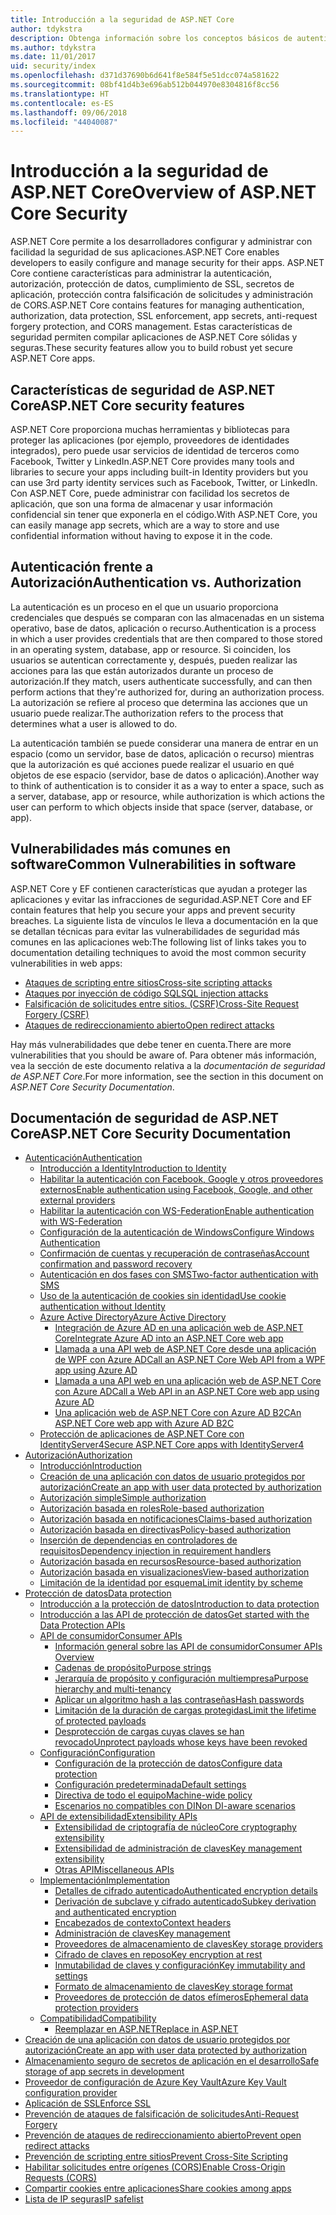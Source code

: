 ```yaml
---
title: Introducción a la seguridad de ASP.NET Core
author: tdykstra
description: Obtenga información sobre los conceptos básicos de autenticación, autorización y seguridad en ASP.NET Core.
ms.author: tdykstra
ms.date: 11/01/2017
uid: security/index
ms.openlocfilehash: d371d37690b6d641f8e584f5e51dcc074a581622
ms.sourcegitcommit: 08bf41d4b3e696ab512b044970e8304816f8cc56
ms.translationtype: HT
ms.contentlocale: es-ES
ms.lasthandoff: 09/06/2018
ms.locfileid: "44040087"
---
```

# <a name="overview-of-aspnet-core-security"></a><span data-ttu-id="64081-103">Introducción a la seguridad de ASP.NET Core</span><span class="sxs-lookup"><span data-stu-id="64081-103">Overview of ASP.NET Core Security</span></span>

<span data-ttu-id="64081-104">ASP.NET Core permite a los desarrolladores configurar y administrar con facilidad la seguridad de sus aplicaciones.</span><span class="sxs-lookup"><span data-stu-id="64081-104">ASP.NET Core enables developers to easily configure and manage security for their apps.</span></span> <span data-ttu-id="64081-105">ASP.NET Core contiene características para administrar la autenticación, autorización, protección de datos, cumplimiento de SSL, secretos de aplicación, protección contra falsificación de solicitudes y administración de CORS.</span><span class="sxs-lookup"><span data-stu-id="64081-105">ASP.NET Core contains features for managing authentication, authorization, data protection, SSL enforcement, app secrets, anti-request forgery protection, and CORS management.</span></span> <span data-ttu-id="64081-106">Estas características de seguridad permiten compilar aplicaciones de ASP.NET Core sólidas y seguras.</span><span class="sxs-lookup"><span data-stu-id="64081-106">These security features allow you to build robust yet secure ASP.NET Core apps.</span></span>

## <a name="aspnet-core-security-features"></a><span data-ttu-id="64081-107">Características de seguridad de ASP.NET Core</span><span class="sxs-lookup"><span data-stu-id="64081-107">ASP.NET Core security features</span></span>

<span data-ttu-id="64081-108">ASP.NET Core proporciona muchas herramientas y bibliotecas para proteger las aplicaciones (por ejemplo, proveedores de identidades integrados), pero puede usar servicios de identidad de terceros como Facebook, Twitter y LinkedIn.</span><span class="sxs-lookup"><span data-stu-id="64081-108">ASP.NET Core provides many tools and libraries to secure your apps including built-in Identity providers but you can use 3rd party identity services such as Facebook, Twitter, or LinkedIn.</span></span> <span data-ttu-id="64081-109">Con ASP.NET Core, puede administrar con facilidad los secretos de aplicación, que son una forma de almacenar y usar información confidencial sin tener que exponerla en el código.</span><span class="sxs-lookup"><span data-stu-id="64081-109">With ASP.NET Core, you can easily manage app secrets, which are a way to store and use confidential information without having to expose it in the code.</span></span>

## <a name="authentication-vs-authorization"></a><span data-ttu-id="64081-110">Autenticación frente a Autorización</span><span class="sxs-lookup"><span data-stu-id="64081-110">Authentication vs. Authorization</span></span>

<span data-ttu-id="64081-111">La autenticación es un proceso en el que un usuario proporciona credenciales que después se comparan con las almacenadas en un sistema operativo, base de datos, aplicación o recurso.</span><span class="sxs-lookup"><span data-stu-id="64081-111">Authentication is a process in which a user provides credentials that are then compared to those stored in an operating system, database, app or resource.</span></span> <span data-ttu-id="64081-112">Si coinciden, los usuarios se autentican correctamente y, después, pueden realizar las acciones para las que están autorizados durante un proceso de autorización.</span><span class="sxs-lookup"><span data-stu-id="64081-112">If they match, users authenticate successfully, and can then perform actions that they're authorized for, during an authorization process.</span></span> <span data-ttu-id="64081-113">La autorización se refiere al proceso que determina las acciones que un usuario puede realizar.</span><span class="sxs-lookup"><span data-stu-id="64081-113">The authorization refers to the process that determines what a user is allowed to do.</span></span>

<span data-ttu-id="64081-114">La autenticación también se puede considerar una manera de entrar en un espacio (como un servidor, base de datos, aplicación o recurso) mientras que la autorización es qué acciones puede realizar el usuario en qué objetos de ese espacio (servidor, base de datos o aplicación).</span><span class="sxs-lookup"><span data-stu-id="64081-114">Another way to think of authentication is to consider it as a way to enter a space, such as a server, database, app or resource, while authorization is which actions the user can perform to which objects inside that space (server, database, or app).</span></span>

## <a name="common-vulnerabilities-in-software"></a><span data-ttu-id="64081-115">Vulnerabilidades más comunes en software</span><span class="sxs-lookup"><span data-stu-id="64081-115">Common Vulnerabilities in software</span></span>

<span data-ttu-id="64081-116">ASP.NET Core y EF contienen características que ayudan a proteger las aplicaciones y evitar las infracciones de seguridad.</span><span class="sxs-lookup"><span data-stu-id="64081-116">ASP.NET Core and EF contain features that help you secure your apps and prevent security breaches.</span></span> <span data-ttu-id="64081-117">La siguiente lista de vínculos le lleva a documentación en la que se detallan técnicas para evitar las vulnerabilidades de seguridad más comunes en las aplicaciones web:</span><span class="sxs-lookup"><span data-stu-id="64081-117">The following list of links takes you to documentation detailing techniques to avoid the most common security vulnerabilities in web apps:</span></span>

* [<span data-ttu-id="64081-118">Ataques de scripting entre sitios</span><span class="sxs-lookup"><span data-stu-id="64081-118">Cross-site scripting attacks</span></span>](xref:security/cross-site-scripting)
* [<span data-ttu-id="64081-119">Ataques por inyección de código SQL</span><span class="sxs-lookup"><span data-stu-id="64081-119">SQL injection attacks</span></span>](https://docs.microsoft.com/ef/core/querying/raw-sql)
* [<span data-ttu-id="64081-120">Falsificación de solicitudes entre sitios. (CSRF)</span><span class="sxs-lookup"><span data-stu-id="64081-120">Cross-Site Request Forgery (CSRF)</span></span>](xref:security/anti-request-forgery)
* [<span data-ttu-id="64081-121">Ataques de redireccionamiento abierto</span><span class="sxs-lookup"><span data-stu-id="64081-121">Open redirect attacks</span></span>](xref:security/preventing-open-redirects)

<span data-ttu-id="64081-122">Hay más vulnerabilidades que debe tener en cuenta.</span><span class="sxs-lookup"><span data-stu-id="64081-122">There are more vulnerabilities that you should be aware of.</span></span> <span data-ttu-id="64081-123">Para obtener más información, vea la sección de este documento relativa a la *documentación de seguridad de ASP.NET Core*.</span><span class="sxs-lookup"><span data-stu-id="64081-123">For more information, see the section in this document on *ASP.NET Core Security Documentation*.</span></span>

## <a name="aspnet-core-security-documentation"></a><span data-ttu-id="64081-124">Documentación de seguridad de ASP.NET Core</span><span class="sxs-lookup"><span data-stu-id="64081-124">ASP.NET Core Security Documentation</span></span>

*   [<span data-ttu-id="64081-125">Autenticación</span><span class="sxs-lookup"><span data-stu-id="64081-125">Authentication</span></span>](xref:security/authentication/index)
    *   [<span data-ttu-id="64081-126">Introducción a Identity</span><span class="sxs-lookup"><span data-stu-id="64081-126">Introduction to Identity</span></span>](xref:security/authentication/identity)
    *   [<span data-ttu-id="64081-127">Habilitar la autenticación con Facebook, Google y otros proveedores externos</span><span class="sxs-lookup"><span data-stu-id="64081-127">Enable authentication using Facebook, Google, and other external providers</span></span>](xref:security/authentication/social/index)
    *   [<span data-ttu-id="64081-128">Habilitar la autenticación con WS-Federation</span><span class="sxs-lookup"><span data-stu-id="64081-128">Enable authentication with WS-Federation</span></span>](xref:security/authentication/ws-federation)
    * [<span data-ttu-id="64081-129">Configuración de la autenticación de Windows</span><span class="sxs-lookup"><span data-stu-id="64081-129">Configure Windows Authentication</span></span>](xref:security/authentication/windowsauth)
    *   [<span data-ttu-id="64081-130">Confirmación de cuentas y recuperación de contraseñas</span><span class="sxs-lookup"><span data-stu-id="64081-130">Account confirmation and password recovery</span></span>](xref:security/authentication/accconfirm)
    *   [<span data-ttu-id="64081-131">Autenticación en dos fases con SMS</span><span class="sxs-lookup"><span data-stu-id="64081-131">Two-factor authentication with SMS</span></span>](xref:security/authentication/2fa)
    *   [<span data-ttu-id="64081-132">Uso de la autenticación de cookies sin identidad</span><span class="sxs-lookup"><span data-stu-id="64081-132">Use cookie authentication without Identity</span></span>](xref:security/authentication/cookie)
    *   [<span data-ttu-id="64081-133">Azure Active Directory</span><span class="sxs-lookup"><span data-stu-id="64081-133">Azure Active Directory</span></span>](xref:security/authentication/azure-active-directory/index)
        *   [<span data-ttu-id="64081-134">Integración de Azure AD en una aplicación web de ASP.NET Core</span><span class="sxs-lookup"><span data-stu-id="64081-134">Integrate Azure AD into an ASP.NET Core web app</span></span>](https://azure.microsoft.com/documentation/samples/active-directory-dotnet-webapp-openidconnect-aspnetcore/)
        *   [<span data-ttu-id="64081-135">Llamada a una API web de ASP.NET Core desde una aplicación de WPF con Azure AD</span><span class="sxs-lookup"><span data-stu-id="64081-135">Call an ASP.NET Core Web API from a WPF app using Azure AD</span></span>](https://azure.microsoft.com/documentation/samples/active-directory-dotnet-native-aspnetcore/)
        *   [<span data-ttu-id="64081-136">Llamada a una API web en una aplicación web de ASP.NET Core con Azure AD</span><span class="sxs-lookup"><span data-stu-id="64081-136">Call a Web API in an ASP.NET Core web app using Azure AD</span></span>](https://azure.microsoft.com/documentation/samples/active-directory-dotnet-webapp-webapi-openidconnect-aspnetcore/)
        *   [<span data-ttu-id="64081-137">Una aplicación web de ASP.NET Core con Azure AD B2C</span><span class="sxs-lookup"><span data-stu-id="64081-137">An ASP.NET Core web app with Azure AD B2C</span></span>](https://azure.microsoft.com/resources/samples/active-directory-b2c-dotnetcore-webapp/)
    *   [<span data-ttu-id="64081-138">Protección de aplicaciones de ASP.NET Core con IdentityServer4</span><span class="sxs-lookup"><span data-stu-id="64081-138">Secure ASP.NET Core apps with IdentityServer4</span></span>](https://identityserver4.readthedocs.io)
*   [<span data-ttu-id="64081-139">Autorización</span><span class="sxs-lookup"><span data-stu-id="64081-139">Authorization</span></span>](xref:security/authorization/index)
    *   [<span data-ttu-id="64081-140">Introducción</span><span class="sxs-lookup"><span data-stu-id="64081-140">Introduction</span></span>](xref:security/authorization/introduction)
    *   [<span data-ttu-id="64081-141">Creación de una aplicación con datos de usuario protegidos por autorización</span><span class="sxs-lookup"><span data-stu-id="64081-141">Create an app with user data protected by authorization</span></span>](xref:security/authorization/secure-data)
    *   [<span data-ttu-id="64081-142">Autorización simple</span><span class="sxs-lookup"><span data-stu-id="64081-142">Simple authorization</span></span>](xref:security/authorization/simple)
    *   [<span data-ttu-id="64081-143">Autorización basada en roles</span><span class="sxs-lookup"><span data-stu-id="64081-143">Role-based authorization</span></span>](xref:security/authorization/roles)
    *   [<span data-ttu-id="64081-144">Autorización basada en notificaciones</span><span class="sxs-lookup"><span data-stu-id="64081-144">Claims-based authorization</span></span>](xref:security/authorization/claims)
    *   [<span data-ttu-id="64081-145">Autorización basada en directivas</span><span class="sxs-lookup"><span data-stu-id="64081-145">Policy-based authorization</span></span>](xref:security/authorization/policies)
    *   [<span data-ttu-id="64081-146">Inserción de dependencias en controladores de requisitos</span><span class="sxs-lookup"><span data-stu-id="64081-146">Dependency injection in requirement handlers</span></span>](xref:security/authorization/dependencyinjection)
    *   [<span data-ttu-id="64081-147">Autorización basada en recursos</span><span class="sxs-lookup"><span data-stu-id="64081-147">Resource-based authorization</span></span>](xref:security/authorization/resourcebased)
    *   [<span data-ttu-id="64081-148">Autorización basada en visualizaciones</span><span class="sxs-lookup"><span data-stu-id="64081-148">View-based authorization</span></span>](xref:security/authorization/views)
    *   [<span data-ttu-id="64081-149">Limitación de la identidad por esquema</span><span class="sxs-lookup"><span data-stu-id="64081-149">Limit identity by scheme</span></span>](xref:security/authorization/limitingidentitybyscheme)
*   [<span data-ttu-id="64081-150">Protección de datos</span><span class="sxs-lookup"><span data-stu-id="64081-150">Data protection</span></span>](xref:security/data-protection/index)
    *   [<span data-ttu-id="64081-151">Introducción a la protección de datos</span><span class="sxs-lookup"><span data-stu-id="64081-151">Introduction to data protection</span></span>](xref:security/data-protection/introduction)
    *   [<span data-ttu-id="64081-152">Introducción a las API de protección de datos</span><span class="sxs-lookup"><span data-stu-id="64081-152">Get started with the Data Protection APIs</span></span>](xref:security/data-protection/using-data-protection)
    *   [<span data-ttu-id="64081-153">API de consumidor</span><span class="sxs-lookup"><span data-stu-id="64081-153">Consumer APIs</span></span>](xref:security/data-protection/consumer-apis/index)
        *   [<span data-ttu-id="64081-154">Información general sobre las API de consumidor</span><span class="sxs-lookup"><span data-stu-id="64081-154">Consumer APIs Overview</span></span>](xref:security/data-protection/consumer-apis/overview)
        *   [<span data-ttu-id="64081-155">Cadenas de propósito</span><span class="sxs-lookup"><span data-stu-id="64081-155">Purpose strings</span></span>](xref:security/data-protection/consumer-apis/purpose-strings)
        *   [<span data-ttu-id="64081-156">Jerarquía de propósito y configuración multiempresa</span><span class="sxs-lookup"><span data-stu-id="64081-156">Purpose hierarchy and multi-tenancy</span></span>](xref:security/data-protection/consumer-apis/purpose-strings-multitenancy)
        *   [<span data-ttu-id="64081-157">Aplicar un algoritmo hash a las contraseñas</span><span class="sxs-lookup"><span data-stu-id="64081-157">Hash passwords</span></span>](xref:security/data-protection/consumer-apis/password-hashing)
        *   [<span data-ttu-id="64081-158">Limitación de la duración de cargas protegidas</span><span class="sxs-lookup"><span data-stu-id="64081-158">Limit the lifetime of protected payloads</span></span>](xref:security/data-protection/consumer-apis/limited-lifetime-payloads)
        *   [<span data-ttu-id="64081-159">Desprotección de cargas cuyas claves se han revocado</span><span class="sxs-lookup"><span data-stu-id="64081-159">Unprotect payloads whose keys have been revoked</span></span>](xref:security/data-protection/consumer-apis/dangerous-unprotect)
    *   [<span data-ttu-id="64081-160">Configuración</span><span class="sxs-lookup"><span data-stu-id="64081-160">Configuration</span></span>](xref:security/data-protection/configuration/index)
        *   [<span data-ttu-id="64081-161">Configuración de la protección de datos</span><span class="sxs-lookup"><span data-stu-id="64081-161">Configure data protection</span></span>](xref:security/data-protection/configuration/overview)
        *   [<span data-ttu-id="64081-162">Configuración predeterminada</span><span class="sxs-lookup"><span data-stu-id="64081-162">Default settings</span></span>](xref:security/data-protection/configuration/default-settings)
        *   [<span data-ttu-id="64081-163">Directiva de todo el equipo</span><span class="sxs-lookup"><span data-stu-id="64081-163">Machine-wide policy</span></span>](xref:security/data-protection/configuration/machine-wide-policy)
        *   [<span data-ttu-id="64081-164">Escenarios no compatibles con DI</span><span class="sxs-lookup"><span data-stu-id="64081-164">Non DI-aware scenarios</span></span>](xref:security/data-protection/configuration/non-di-scenarios)
    *   [<span data-ttu-id="64081-165">API de extensibilidad</span><span class="sxs-lookup"><span data-stu-id="64081-165">Extensibility APIs</span></span>](xref:security/data-protection/extensibility/index)
        *   [<span data-ttu-id="64081-166">Extensibilidad de criptografía de núcleo</span><span class="sxs-lookup"><span data-stu-id="64081-166">Core cryptography extensibility</span></span>](xref:security/data-protection/extensibility/core-crypto)
        *   [<span data-ttu-id="64081-167">Extensibilidad de administración de claves</span><span class="sxs-lookup"><span data-stu-id="64081-167">Key management extensibility</span></span>](xref:security/data-protection/extensibility/key-management)
        *   [<span data-ttu-id="64081-168">Otras API</span><span class="sxs-lookup"><span data-stu-id="64081-168">Miscellaneous APIs</span></span>](xref:security/data-protection/extensibility/misc-apis)
    *   [<span data-ttu-id="64081-169">Implementación</span><span class="sxs-lookup"><span data-stu-id="64081-169">Implementation</span></span>](xref:security/data-protection/implementation/index)
        *   [<span data-ttu-id="64081-170">Detalles de cifrado autenticado</span><span class="sxs-lookup"><span data-stu-id="64081-170">Authenticated encryption details</span></span>](xref:security/data-protection/implementation/authenticated-encryption-details)
        *   [<span data-ttu-id="64081-171">Derivación de subclave y cifrado autenticado</span><span class="sxs-lookup"><span data-stu-id="64081-171">Subkey derivation and authenticated encryption</span></span>](xref:security/data-protection/implementation/subkeyderivation)
        *   [<span data-ttu-id="64081-172">Encabezados de contexto</span><span class="sxs-lookup"><span data-stu-id="64081-172">Context headers</span></span>](xref:security/data-protection/implementation/context-headers)
        *   [<span data-ttu-id="64081-173">Administración de claves</span><span class="sxs-lookup"><span data-stu-id="64081-173">Key management</span></span>](xref:security/data-protection/implementation/key-management)
        *   [<span data-ttu-id="64081-174">Proveedores de almacenamiento de claves</span><span class="sxs-lookup"><span data-stu-id="64081-174">Key storage providers</span></span>](xref:security/data-protection/implementation/key-storage-providers)
        *   [<span data-ttu-id="64081-175">Cifrado de claves en reposo</span><span class="sxs-lookup"><span data-stu-id="64081-175">Key encryption at rest</span></span>](xref:security/data-protection/implementation/key-encryption-at-rest)
        *   [<span data-ttu-id="64081-176">Inmutabilidad de claves y configuración</span><span class="sxs-lookup"><span data-stu-id="64081-176">Key immutability and settings</span></span>](xref:security/data-protection/implementation/key-immutability)
        *   [<span data-ttu-id="64081-177">Formato de almacenamiento de claves</span><span class="sxs-lookup"><span data-stu-id="64081-177">Key storage format</span></span>](xref:security/data-protection/implementation/key-storage-format)
        *   [<span data-ttu-id="64081-178">Proveedores de protección de datos efímeros</span><span class="sxs-lookup"><span data-stu-id="64081-178">Ephemeral data protection providers</span></span>](xref:security/data-protection/implementation/key-storage-ephemeral)
    *   [<span data-ttu-id="64081-179">Compatibilidad</span><span class="sxs-lookup"><span data-stu-id="64081-179">Compatibility</span></span>](xref:security/data-protection/compatibility/index)
        *   [<span data-ttu-id="64081-180">Reemplazar <machineKey> en ASP.NET</span><span class="sxs-lookup"><span data-stu-id="64081-180">Replace <machineKey> in ASP.NET</span></span>](xref:security/data-protection/compatibility/replacing-machinekey)
*   [<span data-ttu-id="64081-181">Creación de una aplicación con datos de usuario protegidos por autorización</span><span class="sxs-lookup"><span data-stu-id="64081-181">Create an app with user data protected by authorization</span></span>](xref:security/authorization/secure-data)
*   [<span data-ttu-id="64081-182">Almacenamiento seguro de secretos de aplicación en el desarrollo</span><span class="sxs-lookup"><span data-stu-id="64081-182">Safe storage of app secrets in development</span></span>](xref:security/app-secrets)
*   [<span data-ttu-id="64081-183">Proveedor de configuración de Azure Key Vault</span><span class="sxs-lookup"><span data-stu-id="64081-183">Azure Key Vault configuration provider</span></span>](xref:security/key-vault-configuration)
*   [<span data-ttu-id="64081-184">Aplicación de SSL</span><span class="sxs-lookup"><span data-stu-id="64081-184">Enforce SSL</span></span>](xref:security/enforcing-ssl)
*   [<span data-ttu-id="64081-185">Prevención de ataques de falsificación de solicitudes</span><span class="sxs-lookup"><span data-stu-id="64081-185">Anti-Request Forgery</span></span>](xref:security/anti-request-forgery)
*   [<span data-ttu-id="64081-186">Prevención de ataques de redireccionamiento abierto</span><span class="sxs-lookup"><span data-stu-id="64081-186">Prevent open redirect attacks</span></span>](xref:security/preventing-open-redirects)
*   [<span data-ttu-id="64081-187">Prevención de scripting entre sitios</span><span class="sxs-lookup"><span data-stu-id="64081-187">Prevent Cross-Site Scripting</span></span>](xref:security/cross-site-scripting)
*   [<span data-ttu-id="64081-188">Habilitar solicitudes entre orígenes (CORS)</span><span class="sxs-lookup"><span data-stu-id="64081-188">Enable Cross-Origin Requests (CORS)</span></span>](xref:security/cors)
*   [<span data-ttu-id="64081-189">Compartir cookies entre aplicaciones</span><span class="sxs-lookup"><span data-stu-id="64081-189">Share cookies among apps</span></span>](xref:security/cookie-sharing)
*   [<span data-ttu-id="64081-190">Lista de IP seguras</span><span class="sxs-lookup"><span data-stu-id="64081-190">IP safelist</span></span>](xref:security/ip-safelist)
